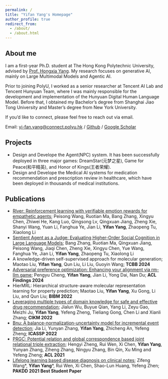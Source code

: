 ```yaml
---
permalink: /
title: "Yifan Yang's Homepage"
author_profile: true
redirect_from: 
  - /about/
  - /about.html
---
```


## About me
I am a first-year Ph.D. student at The Hong Kong Polytechnic University, advised by [Prof. Hongxia Yang](https://www4.comp.polyu.edu.hk/~hongxyang/). My research focuses on generative AI, mainly on Large Multimodal Models and Agentic AI.

Prior to joining PolyU, I worked as a senior researcher at Tencent AI Lab and Tencent Hunyuan Team, where I was mainly responsible for the development and implementation of the Hunyuan Digital Human Language Model. Before that, I obtained my Bachelor’s degree from Shanghai Jiao Tong University and Master’s degree from New York University.

If you’d like to connect, please feel free to reach out via email.

Email: yi-fan.yang@connect.polyu.hk / [Github](https://github.com/yifyang) / [Google Scholar](https://scholar.google.com/citations?user=vAP5Yi4AAAAJ&hl=en)

## Projects
- Design and Develope the Agent(NPC) system. It has been successfully deployed in three major games: DreamStar(元梦之星), Game for Peace(和平精英), and Honor of Kings(王者荣耀).
- Design and Develope the Medical AI systems for medication recommendation and prescription review in healthcare, which have been deployed in thousands of medical institutions.


## Publications
- [Rlver: Reinforcement learning with verifiable emotion rewards for empathetic agents](https://arxiv.org/pdf/2507.03112); Peisong Wang, Ruotian Ma, Bang Zhang, Xingyu Chen, Zhiwei He, Kang Luo, Qingsong Lv, Qingxuan Jiang, Zheng Xie, Shanyi Wang, Yuan Li, Fanghua Ye, Jian Li, **Yifan Yang**, Zhaopeng Tu, Xiaolong Li
- [Sentient Agent as a Judge: Evaluating Higher-Order Social Cognition in Large Language Models](https://arxiv.org/pdf/2505.02847?); Bang Zhang, Ruotian Ma, Qingxuan Jiang, Peisong Wang, Jiaqi Chen, Zheng Xie, Xingyu Chen, Yue Wang, Fanghua Ye, Jian Li, **Yifan Yang**, Zhaopeng Tu, Xiaolong Li
- A knowledge-driven self-supervised approach for molecular generation; Maotao Liu, **Yifan Yang**, Qun Liu, Li Liu, Guoyin Wang; **TCBB 2024**
- [Adversarial preference optimization: Enhancing your alignment via rm-llm game](https://arxiv.org/pdf/2311.08045); Pengyu Cheng, **Yifan Yang**, Jian Li, Yong Dai, Nan Du; **ACL Findings 2024**
- HierMRL: Hierarchical structure-aware molecular representation learning for property prediction; Maotao Liu, **Yifan Yang**, Xu Gong, Li Liu, and Qun Liu; **BIBM 2022**  
- [Leveraging multiple types of domain knowledge for safe and effective drug recommendation](https://d1wqtxts1xzle7.cloudfront.net/99866605/3511808-libre.pdf?1678862190=&response-content-disposition=inline%3B+filename%3DLeveraging_Multiple_Types_of_Domain_Know.pdf&Expires=1756645293&Signature=JbXgg079G9SMWlZGhQZw~cH8JeVrmYAabVKsoZO3NFCkyesimlyUh6pTMIm7aWqPxDbTgNpf6vCPOhrunxaCgVRa8Nzmow7gA033pTGgaiTrCJUWLVe8FEp0FPM7FXhXdB-g2pqhpeHg9hXwT6YnjbWPJyK2laGQdFufS1Hi-JK56nAMdN2bkAYSHOWOA~BiI4xbOi49a6fCgahbJjJ1mAXe14Gtm33ukvaUgKZ4D48yDAdVwTAQiLRsTJCWJu9wEOZceEFpEeo29e7R4zjTDRqNRSs7yFCPn6cU6MECtKhnXUjBX-xVn8VuFmszHR1JWbEKeb3QE6cWZMiSazIfkw__&Key-Pair-Id=APKAJLOHF5GGSLRBV4ZA); Jialun Wu, Buyue Qian, Yang Li, Zeyu Gao, Meizhi Ju, **Yifan Yang**, Yefeng Zheng, Tieliang Gong, Chen Li and Xianli Zhang; **CIKM 2022**
- [Bnu: A balance-normalization-uncertainty model for incremental event detection](https://sigport.org/sites/default/files/docs/ICASSP22_3563.pdf); Jia Li, Yunyan Zhang, **Yifan Yang**, Zhicheng An, Yefeng Zheng; **ICASSP 2022**
- [PRGC: Potential relation and global correspondence based joint relational triple extraction](https://arxiv.org/pdf/2106.09895); Hengyi Zheng, Rui Wen, Xi Chen, **Yifan Yang**, Yunyan Zhang, Ziheng Zhang, Ningyu Zhang, Bin Qin, Xu Ming and Yefeng Zheng; **ACL 2021**
- [Lifelong learning based disease diagnosis on clinical notes](https://arxiv.org/pdf/2103.00165); Zifeng Wang*, **Yifan Yang***, Rui Wen, Xi Chen, Shao-Lun Huang, Yefeng Zhen; **PAKDD 2021 Best Student Paper**

